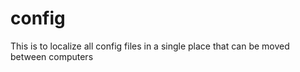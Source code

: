 # config
This is to localize all config files in a single place that can be moved between computers
